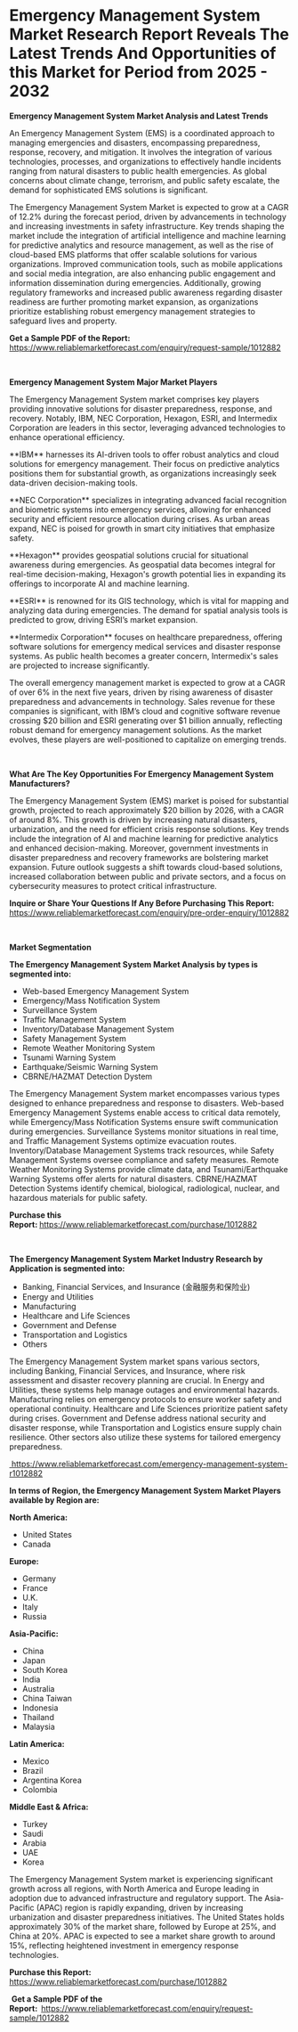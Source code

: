 <p><h1>Emergency Management System Market Research Report Reveals The Latest Trends And Opportunities of this Market for Period from 2025 - 2032</h1></p><p><strong>Emergency Management System Market Analysis and Latest Trends</strong></p>
<p><p>An Emergency Management System (EMS) is a coordinated approach to managing emergencies and disasters, encompassing preparedness, response, recovery, and mitigation. It involves the integration of various technologies, processes, and organizations to effectively handle incidents ranging from natural disasters to public health emergencies. As global concerns about climate change, terrorism, and public safety escalate, the demand for sophisticated EMS solutions is significant.</p><p>The Emergency Management System Market is expected to grow at a CAGR of 12.2% during the forecast period, driven by advancements in technology and increasing investments in safety infrastructure. Key trends shaping the market include the integration of artificial intelligence and machine learning for predictive analytics and resource management, as well as the rise of cloud-based EMS platforms that offer scalable solutions for various organizations. Improved communication tools, such as mobile applications and social media integration, are also enhancing public engagement and information dissemination during emergencies. Additionally, growing regulatory frameworks and increased public awareness regarding disaster readiness are further promoting market expansion, as organizations prioritize establishing robust emergency management strategies to safeguard lives and property.</p></p>
<p><strong>Get a Sample PDF of the Report:&nbsp;</strong> <a href="https://www.reliablemarketforecast.com/enquiry/request-sample/1012882?utm_campaign=2452&utm_medium=2&utm_source=Github&utm_content=ia&utm_term=16042025&utm_id=emergency-management-system">https://www.reliablemarketforecast.com/enquiry/request-sample/1012882</a></p>
<p>&nbsp;</p>
<p><strong>Emergency Management System Major Market Players</strong></p>
<p><p>The Emergency Management System market comprises key players providing innovative solutions for disaster preparedness, response, and recovery. Notably, IBM, NEC Corporation, Hexagon, ESRI, and Intermedix Corporation are leaders in this sector, leveraging advanced technologies to enhance operational efficiency.</p><p>**IBM** harnesses its AI-driven tools to offer robust analytics and cloud solutions for emergency management. Their focus on predictive analytics positions them for substantial growth, as organizations increasingly seek data-driven decision-making tools.</p><p>**NEC Corporation** specializes in integrating advanced facial recognition and biometric systems into emergency services, allowing for enhanced security and efficient resource allocation during crises. As urban areas expand, NEC is poised for growth in smart city initiatives that emphasize safety.</p><p>**Hexagon** provides geospatial solutions crucial for situational awareness during emergencies. As geospatial data becomes integral for real-time decision-making, Hexagon's growth potential lies in expanding its offerings to incorporate AI and machine learning.</p><p>**ESRI** is renowned for its GIS technology, which is vital for mapping and analyzing data during emergencies. The demand for spatial analysis tools is predicted to grow, driving ESRI’s market expansion.</p><p>**Intermedix Corporation** focuses on healthcare preparedness, offering software solutions for emergency medical services and disaster response systems. As public health becomes a greater concern, Intermedix's sales are projected to increase significantly.</p><p>The overall emergency management market is expected to grow at a CAGR of over 6% in the next five years, driven by rising awareness of disaster preparedness and advancements in technology. Sales revenue for these companies is significant, with IBM’s cloud and cognitive software revenue crossing $20 billion and ESRI generating over $1 billion annually, reflecting robust demand for emergency management solutions. As the market evolves, these players are well-positioned to capitalize on emerging trends.</p></p>
<p>&nbsp;</p>
<p><strong>What Are The Key Opportunities For Emergency Management System Manufacturers?</strong></p>
<p><p>The Emergency Management System (EMS) market is poised for substantial growth, projected to reach approximately $20 billion by 2026, with a CAGR of around 8%. This growth is driven by increasing natural disasters, urbanization, and the need for efficient crisis response solutions. Key trends include the integration of AI and machine learning for predictive analytics and enhanced decision-making. Moreover, government investments in disaster preparedness and recovery frameworks are bolstering market expansion. Future outlook suggests a shift towards cloud-based solutions, increased collaboration between public and private sectors, and a focus on cybersecurity measures to protect critical infrastructure.</p></p>
<p><strong>Inquire or Share Your Questions If Any Before Purchasing This Report:</strong> <a href="https://www.reliablemarketforecast.com/enquiry/pre-order-enquiry/1012882?utm_campaign=2452&utm_medium=2&utm_source=Github&utm_content=ia&utm_term=16042025&utm_id=emergency-management-system">https://www.reliablemarketforecast.com/enquiry/pre-order-enquiry/1012882</a></p>
<p>&nbsp;</p>
<p><strong>Market Segmentation</strong></p>
<p><strong>The Emergency Management System Market Analysis by types is segmented into:</strong></p>
<p><ul><li>Web-based Emergency Management System</li><li>Emergency/Mass Notification System</li><li>Surveillance System</li><li>Traffic Management System</li><li>Inventory/Database Management System</li><li>Safety Management System</li><li>Remote Weather Monitoring System</li><li>Tsunami Warning System</li><li>Earthquake/Seismic Warning System</li><li>CBRNE/HAZMAT Detection Dystem</li></ul></p>
<p><p>The Emergency Management System market encompasses various types designed to enhance preparedness and response to disasters. Web-based Emergency Management Systems enable access to critical data remotely, while Emergency/Mass Notification Systems ensure swift communication during emergencies. Surveillance Systems monitor situations in real time, and Traffic Management Systems optimize evacuation routes. Inventory/Database Management Systems track resources, while Safety Management Systems oversee compliance and safety measures. Remote Weather Monitoring Systems provide climate data, and Tsunami/Earthquake Warning Systems offer alerts for natural disasters. CBRNE/HAZMAT Detection Systems identify chemical, biological, radiological, nuclear, and hazardous materials for public safety.</p></p>
<p><strong>Purchase this Report:&nbsp;</strong><a href="https://www.reliablemarketforecast.com/purchase/1012882?utm_campaign=2452&utm_medium=2&utm_source=Github&utm_content=ia&utm_term=16042025&utm_id=emergency-management-system">https://www.reliablemarketforecast.com/purchase/1012882</a></p>
<p>&nbsp;</p>
<p><strong>The Emergency Management System Market Industry Research by Application is segmented into:</strong></p>
<p><ul><li>Banking, Financial Services, and Insurance (金融服务和保险业)</li><li>Energy and Utilities</li><li>Manufacturing</li><li>Healthcare and Life Sciences</li><li>Government and Defense</li><li>Transportation and Logistics</li><li>Others</li></ul></p>
<p><p>The Emergency Management System market spans various sectors, including Banking, Financial Services, and Insurance, where risk assessment and disaster recovery planning are crucial. In Energy and Utilities, these systems help manage outages and environmental hazards. Manufacturing relies on emergency protocols to ensure worker safety and operational continuity. Healthcare and Life Sciences prioritize patient safety during crises. Government and Defense address national security and disaster response, while Transportation and Logistics ensure supply chain resilience. Other sectors also utilize these systems for tailored emergency preparedness.</p></p>
<p><a href="https://www.reliablemarketforecast.com/emergency-management-system-r1012882?utm_campaign=2452&utm_medium=2&utm_source=Github&utm_content=ia&utm_term=16042025&utm_id=emergency-management-system">&nbsp;https://www.reliablemarketforecast.com/emergency-management-system-r1012882</a></p>
<p><strong>In terms of Region, the Emergency Management System Market Players available by Region are:</strong></p>
<p>
    <p> <strong> North America: </strong>
        <ul>
            <li>United States</li>
            <li>Canada</li>
        </ul>
        </p> 
    <p> <strong> Europe: </strong>
        <ul>
            <li>Germany</li>
            <li>France</li>
            <li>U.K.</li>
            <li>Italy</li>
            <li>Russia</li>
        </ul>
        </p> 
    <p> <strong> Asia-Pacific: </strong>
        <ul>
            <li>China</li>
            <li>Japan</li>
            <li>South Korea</li>
            <li>India</li>
            <li>Australia</li>
            <li>China Taiwan</li>
            <li>Indonesia</li>
            <li>Thailand</li>
            <li>Malaysia</li>
        </ul>
        </p> 
    <p> <strong> Latin America: </strong>
        <ul>
            <li>Mexico</li>
            <li>Brazil</li>
            <li>Argentina Korea</li>
            <li>Colombia</li>
        </ul>
        </p> 
    <p> <strong> Middle East & Africa: </strong>
        <ul>
            <li>Turkey</li>
            <li>Saudi</li>
            <li>Arabia</li>
            <li>UAE</li>
            <li>Korea</li>
        </ul>
    </p>
    </p>
<p><p>The Emergency Management System market is experiencing significant growth across all regions, with North America and Europe leading in adoption due to advanced infrastructure and regulatory support. The Asia-Pacific (APAC) region is rapidly expanding, driven by increasing urbanization and disaster preparedness initiatives. The United States holds approximately 30% of the market share, followed by Europe at 25%, and China at 20%. APAC is expected to see a market share growth to around 15%, reflecting heightened investment in emergency response technologies.</p></p>
<p><strong>Purchase this Report: </strong><a href="https://www.reliablemarketforecast.com/purchase/1012882?utm_campaign=2452&utm_medium=2&utm_source=Github&utm_content=ia&utm_term=16042025&utm_id=emergency-management-system">https://www.reliablemarketforecast.com/purchase/1012882</a></p>
<p>&nbsp;<strong>Get a Sample PDF of the Report:&nbsp;&nbsp;</strong><a href="https://www.reliablemarketforecast.com/enquiry/request-sample/1012882?utm_campaign=2452&utm_medium=2&utm_source=Github&utm_content=ia&utm_term=16042025&utm_id=emergency-management-system">https://www.reliablemarketforecast.com/enquiry/request-sample/1012882</a></p>
<p><strong></strong></p>
<p><p></p><p></p><p></p></p>